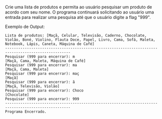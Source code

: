Crie uma lista de produtos e permita ao usuário pesquisar um produto de acordo com seu nome. O programa continuará solicitando ao usuário uma entrada para realizar uma pesquisa até que o usuário digite a flag "999".

Exemplo de Output:
~~~
Lista de produtos: [Maçã, Celular, Televisão, Caderno, Chocolate, Violão, Boné, Violino, Flauta Doce, Papel, Livro, Cama, Sofá, Maleta, Notebook, Lápis, Caneta, Máquina de Café]
----------------------------------------------------------------------------------------------------
Pesquisar (999 para encerrar): m
[Maçã, Cama, Maleta, Máquina de Café]
Pesquisar (999 para encerrar): ma
[Maçã, Cama, Maleta]
Pesquisar (999 para encerrar): maç
[Maçã]
Pesquisar (999 para encerrar): ã
[Maçã, Televisão, Violão]
Pesquisar (999 para encerrar): Choco
[Chocolate]
Pesquisar (999 para encerrar): 999
----------------------------------------------------------------------------------------------------
Programa Encerrado.
~~~